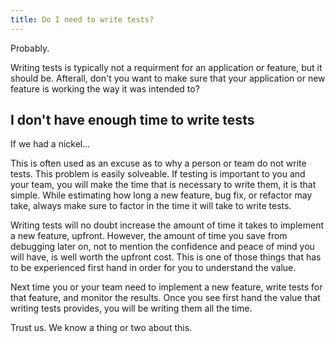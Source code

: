 ```yaml
---
title: Do I need to write tests?
---
```


Probably.

Writing tests is typically not a requirment for an application or feature, but it should be. Afterall, don't you want to make sure that your application or new feature is working the way it was intended to?

## I don't have enough time to write tests

If we had a nickel...

This is often used as an excuse as to why a person or team do not write tests. This problem is easily solveable. If testing is important to you and your team, you will make the time that is necessary to write them, it is that simple. While estimating how long a new feature, bug fix, or refactor may take, always make sure to factor in the time it will take to write tests.

Writing tests will no doubt increase the amount of time it takes to implement a new feature, upfront. However, the amount of time you save from debugging later on, not to mention the confidence and peace of mind you will have, is well worth the upfront cost. This is one of those things that has to be experienced first hand in order for you to understand the value.

Next time you or your team need to implement a new feature, write tests for that feature, and monitor the results. Once you see first hand the value that writing tests provides, you will be writing them all the time.

Trust us. We know a thing or two about this.
